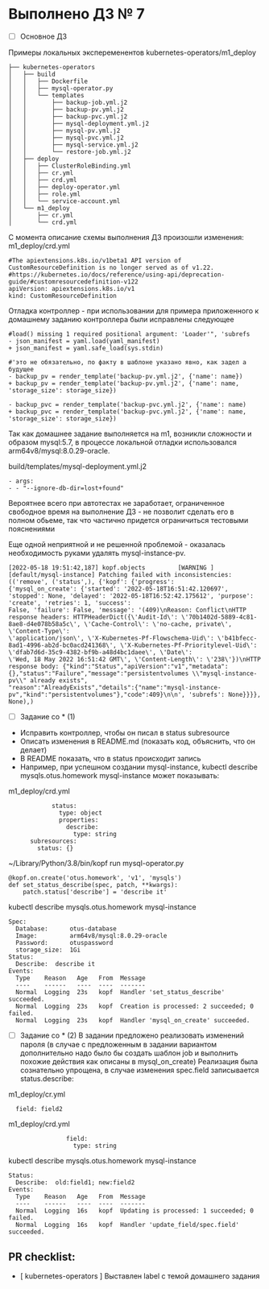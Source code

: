 # Выполнено ДЗ № 7

- [ ] Основное ДЗ

Примеры локальных экспеременентов  kubernetes-operators/m1_deploy
```
├── kubernetes-operators
│   ├── build
│   │   ├── Dockerfile
│   │   ├── mysql-operator.py
│   │   └── templates
│   │       ├── backup-job.yml.j2
│   │       ├── backup-pv.yml.j2
│   │       ├── backup-pvc.yml.j2
│   │       ├── mysql-deployment.yml.j2
│   │       ├── mysql-pv.yml.j2
│   │       ├── mysql-pvc.yml.j2
│   │       ├── mysql-service.yml.j2
│   │       └── restore-job.yml.j2
│   ├── deploy
│   │   ├── ClusterRoleBinding.yml
│   │   ├── cr.yml
│   │   ├── crd.yml
│   │   ├── deploy-operator.yml
│   │   ├── role.yml
│   │   └── service-account.yml
│   └── m1_deploy
│       ├── cr.yml
│       └── crd.yml

```
С момента описание схемы выполнения ДЗ произошли изменения:
m1_deploy/crd.yml
```
#The apiextensions.k8s.io/v1beta1 API version of CustomResourceDefinition is no longer served as of v1.22.
#https://kubernetes.io/docs/reference/using-api/deprecation-guide/#customresourcedefinition-v122
apiVersion: apiextensions.k8s.io/v1
kind: CustomResourceDefinition

```

Отладка контроллер - при использовании для примера приложенного к домашнему заданию контроллера
были исправлены следующее

```
#load() missing 1 required positional argument: 'Loader'", 'subrefs
- json_manifest = yaml.load(yaml_manifest)
+ json_manifest = yaml.safe_load(sys.stdin)
```

```
#'это не обязательно, по факту в шаблоне указано явно, как задел а будущее
- backup_pv = render_template('backup-pv.yml.j2', {'name': name})
+ backup_pv = render_template('backup-pv.yml.j2', {'name': name, 'storage_size': storage_size})

- backup_pvc = render_template('backup-pvc.yml.j2', {'name': name)
+ backup_pvc = render_template('backup-pvc.yml.j2', {'name': name, 'storage_size': storage_size})
```

Так как домашнее задание выполняется на m1, возникли сложности и образом
mysql:5.7, в процессе локальной отладки использовался arm64v8/mysql:8.0.29-oracle.

build/templates/mysql-deployment.yml.j2
```
- args:
- - "--ignore-db-dir=lost+found"
```
Вероятнее всего при автотестах не заработает, ограниченное свободное время
на выполнение ДЗ - не позволит сделать его в полном обьеме, так что частично
придется ограничиться тестовыми пояснениями

Еще одной неприятной и не решенной проблемой - оказалась необходимость руками
удалять mysql-instance-pv.
```
[2022-05-18 19:51:42,187] kopf.objects         [WARNING ] [default/mysql-instance] Patching failed with inconsistencies: (('remove', ('status',), {'kopf': {'progress': 
{'mysql_on_create': {'started': '2022-05-18T16:51:42.120697', 'stopped': None, 'delayed': '2022-05-18T16:52:42.175612', 'purpose': 'create', 'retries': 1, 'success': 
False, 'failure': False, 'message': '(409)\nReason: Conflict\nHTTP response headers: HTTPHeaderDict({\'Audit-Id\': \'70b1402d-5889-4c81-8ae8-d4e078b58a5c\', \'Cache-Control\': \'no-cache, private\', \'Content-Type\': 
\'application/json\', \'X-Kubernetes-Pf-Flowschema-Uid\': \'b41bfecc-8ad1-4996-ab2d-bc0acd241368\', \'X-Kubernetes-Pf-Prioritylevel-Uid\': \'dfab7d6d-35c9-4382-bf9b-a48d4bc1daee\', \'Date\': 
\'Wed, 18 May 2022 16:51:42 GMT\', \'Content-Length\': \'238\'})\nHTTP response body: {"kind":"Status","apiVersion":"v1","metadata":{},"status":"Failure","message":"persistentvolumes \\"mysql-instance-pv\\" already exists",
"reason":"AlreadyExists","details":{"name":"mysql-instance-pv","kind":"persistentvolumes"},"code":409}\n\n', 'subrefs': None}}}}, None),)

```

- [ ] Задание со * (1)

- Исправить контроллер, чтобы он писал в status subresource
- Описать изменения в README.md (показать код, объяснить, что он делает)
- В README показать, что в status происходит запись
- Например, при успешном создании mysql-instance, kubectl describe
  mysqls.otus.homework mysql-instance может показывать:

m1_deploy/crd.yml
``` 
            status:
              type: object
              properties:
                describe:
                  type: string
      subresources:
        status: {}
```
~/Library/Python/3.8/bin/kopf run mysql-operator.py
```
@kopf.on.create('otus.homework', 'v1', 'mysqls')
def set_status_describe(spec, patch, **kwargs):
    patch.status['describe'] = 'describe it'
 ```

kubectl describe mysqls.otus.homework mysql-instance

```
Spec:
  Database:      otus-database
  Image:         arm64v8/mysql:8.0.29-oracle
  Password:      otuspassword
  storage_size:  1Gi
Status:
  Describe:  describe it
Events:
  Type    Reason   Age   From  Message
  ----    ------   ----  ----  -------
  Normal  Logging  23s   kopf  Handler 'set_status_describe' succeeded.
  Normal  Logging  23s   kopf  Creation is processed: 2 succeeded; 0 failed.
  Normal  Logging  23s   kopf  Handler 'mysql_on_create' succeeded.
```

- [ ] Задание со * (2)
  В задании предложено реализовать изменений пароля (в случае с предложенным в задании вариантом
  дополнительно надо было бы создать шаблон job и выполнить похожие
  действия как описаны в mysql_on_create)
  Реализация была сознательно упрощена, в случае изменения
  spec.field записывается status.describe:

m1_deploy/cr.yml
```
  field: field2
```
m1_deploy/crd.yml
```
                field:
                  type: string
```
kubectl describe mysqls.otus.homework mysql-instance
```
Status:
  Describe:  old:field1; new:field2
Events:
  Type    Reason   Age   From  Message
  ----    ------   ----  ----  -------
  Normal  Logging  16s   kopf  Updating is processed: 1 succeeded; 0 failed.
  Normal  Logging  16s   kopf  Handler 'update_field/spec.field' succeeded.
```

## PR checklist:
- [ kubernetes-operators ] Выставлен label с темой домашнего задания


